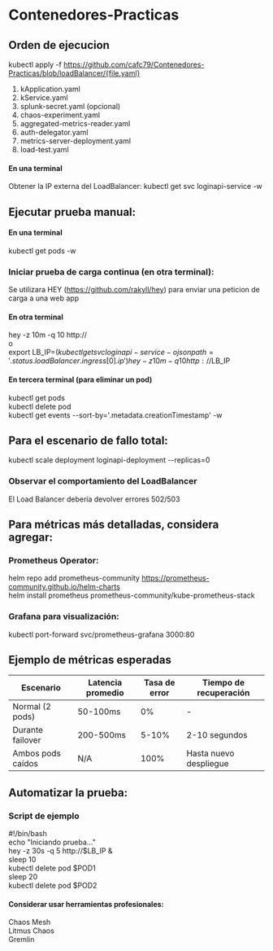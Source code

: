 # Contenedores-Practicas

## Orden de ejecucion 

kubectl apply -f https://github.com/cafc79/Contenedores-Practicas/blob/loadBalancer/{file.yaml}

1. kApplication.yaml
2. kService.yaml
3. splunk-secret.yaml (opcional)
4. chaos-experiment.yaml
5. aggregated-metrics-reader.yaml
6. auth-delegator.yaml
7. metrics-server-deployment.yaml
8. load-test.yaml

#### En una terminal
Obtener la IP externa del LoadBalancer:
kubectl get svc loginapi-service -w

## Ejecutar prueba manual:
####  En una terminal
kubectl get pods -w

### Iniciar prueba de carga continua (en otra terminal):
Se utilizara HEY (https://github.com/rakyll/hey) para enviar una peticion de carga a una web app 
#### En otra terminal 
hey -z 10m -q 10 http://<load-balancer-ip>  
o  
export LB_IP=$(kubectl get svc loginapi-service -o jsonpath='{.status.loadBalancer.ingress[0].ip}')  
hey -z 10m -q 10 http://$LB_IP

#### En tercera terminal (para eliminar un pod)
kubectl get pods  
kubectl delete pod <nombre-pod-1>  
kubectl get events --sort-by='.metadata.creationTimestamp' -w

## Para el escenario de fallo total:  
kubectl scale deployment loginapi-deployment --replicas=0  
### Observar el comportamiento del LoadBalancer
El Load Balancer debería devolver errores 502/503

## Para métricas más detalladas, considera agregar:  
### Prometheus Operator:  
helm repo add prometheus-community https://prometheus-community.github.io/helm-charts  
helm install prometheus prometheus-community/kube-prometheus-stack  
### Grafana para visualización:  
kubectl port-forward svc/prometheus-grafana 3000:80

## Ejemplo de métricas esperadas
|Escenario   |Latencia promedio  | Tasa de error  | Tiempo de recuperación  |  
|---|---|---|---|
| Normal  (2 pods) | 50-100ms  | 0%  | -  |   
| Durante failover | 200-500ms  | 5-10%  | 2-10 segundos  |   
| Ambos pods caídos   | N/A  | 100%  | Hasta nuevo despliegue  |   

## Automatizar la prueba:
### Script de ejemplo
#!/bin/bash  
echo "Iniciando prueba..."  
hey -z 30s -q 5 http://$LB_IP &  
sleep 10  
kubectl delete pod $POD1  
sleep 20  
kubectl delete pod $POD2  

#### Considerar usar herramientas profesionales:  
Chaos Mesh  
Litmus Chaos  
Gremlin

